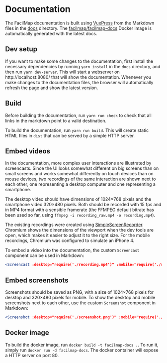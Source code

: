 # Documentation

The FacilMap documentation is built using [VuePress](https://vuepress.vuejs.org/) from the Markdown files in the [docs](https://github.com/FacilMap/facilmap/tree/master/docs) directory. The [facilmap/facilmap-docs](https://hub.docker.com/r/facilmap/facilmap-docs) Docker image is automatically generated with the latest docs.

## Dev setup

If you want to make some changes to the documentation, first install the necessary dependencies by running `yarn install` in the `docs` directory, and then run `yarn dev-server`. This will start a webserver on http://localhost:8080/ that will show the documentation. Whenever you make changes to the documentation files, the browser will automatically refresh the page and show the latest version.

## Build

Before building the documentation, run `yarn run check` to check that all links in the markdown point to a valid destination.

To build the documentation, run `yarn run build`. This will create static HTML files in `dist` that can be served by a simple HTTP server.

## Embed videos

In the documentation, more complex user interactions are illustrated by screencasts. Since the UI looks somewhat different on big screens than on small screens and works somewhat differently on touch devices than on mouse devices, two recordings of the same interaction are shown next to each other, one representing a desktop computer and one representing a smartphone.

The desktop video should have dimensions of 1024×768 pixels and the smartphone video 320×480 pixels. Both should be recorded with 15 fps and in MP4 format with a sensible framerate (the FFMPEG default bitrate has been used so far, using `ffmpeg -i recording_raw.mp4 -o recording.mp4`).

The existing recordings were created using [SimpleScreenRecorder](https://www.maartenbaert.be/simplescreenrecorder/). Chromium shows the dimensions of the viewport when the dev tools are open, which makes it easier to adjust it to the right size. For the mobile recordings, Chromium was configured to simulate an iPhone 4.

To embed a video into the documentation, the custom `Screencast` component can be used in Markdown:
```jsx
<Screencast :desktop="require('./recording.mp4')" :mobile="require('./recording-mobile.mp4')"></Screencast>
```

## Embed screenshots

Screenshots should be saved as PNG, with a size of 1024×768 pixels for desktop and 320×480 pixels for mobile. To show the desktop and mobile screenshots next to each other, use the custom `Screenshot` component in Markdown:
```jsx
<Screenshot :desktop="require('./screenshot.png')" :mobile="require('./screenshot-mobile.png')"></Screenshot>
```

## Docker image

To build the docker image, run `docker build -t facilmap-docs .`. To run it, simply run `docker run -d facilmap-docs`. The docker container will expose a HTTP server on port 80.